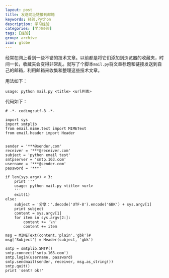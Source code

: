 ```yaml
---
layout: post
title: 发送网址链接到邮箱
keywords: 经验,Python
description: 学习经验
categories: [学习经验]
tags: [经验]
group: archive
icon: globe
---
```


经常在网上看到一些不错的技术文章。以前都是将它们添加到浏览器的收藏夹，时间一长，收藏夹会变得非常乱。就写了个脚本`mail.py`将文章标题和链接发送到自己的邮箱，利用邮箱来收集和整理这些技术文章。

用法如下：

	usage: python mail.py <title> <url列表>

代码如下：

	# -*- coding:utf-8 -*-
	
	import sys 
	import smtplib
	from email.mime.text import MIMEText
	from email.header import Header
	
	
	sender = '***@sender.com'
	receiver = '***@receiver.com'
	subject = 'python email test'
	smtpserver = 'smtp.163.com'
	username = '***@sender.com'
	password = '***'
	
	if len(sys.argv) < 3:
		print '''
		usage: python mail.py <title> <url>
		'''
		exit(1)
	else:
		subject = '分享：'.decode('UTF-8').encode('GBK') + sys.argv[1]
		print subject
		content = sys.argv[1]
		for item in sys.argv[2:]:
			content += '\n'
			content += item
	
	msg = MIMEText(content,'plain','gbk')#
	msg['Subject'] = Header(subject, 'gbk')
	
	smtp = smtplib.SMTP()
	smtp.connect('smtp.163.com')
	smtp.login(username, password)
	smtp.sendmail(sender, receiver, msg.as_string())
	smtp.quit()
	print 'sent! ok!'